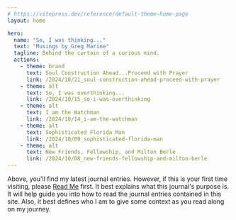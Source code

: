 ```yaml
---
# https://vitepress.dev/reference/default-theme-home-page
layout: home

hero:
  name: "So, I was thinking..."
  text: "Musings by Greg Marine"
  tagline: Behind the curtain of a curious mind.
  actions:
    - theme: brand
      text: Soul Construction Ahead...Proceed with Prayer
      link: /2024/10/21_soul-construction-ahead-proceed-with-prayer
    - theme: alt
      text: So, I was overthinking...
      link: /2024/10/15_so-i-was-overthinking
    - theme: alt
      text: I am the Watchman
      link: /2024/10/14_i-am-the-watchman
    - theme: alt
      text: Sophisticated Florida Man
      link: /2024/10/09_sophisticated-florida-man
    - theme: alt
      text: New Friends, Fellowship, and Milton Berle
      link: /2024/10/08_new-friends-fellowship-and-milton-berle
---
```


Above, you'll find my latest journal entries. However, if this is your first time visiting, please [Read Me](read-me) first. It best explains what this journal's purpose is. It will help guide you into how to read the journal entries contained in this site. Also, it best defines who I am to give some context as you read along on my journey.
